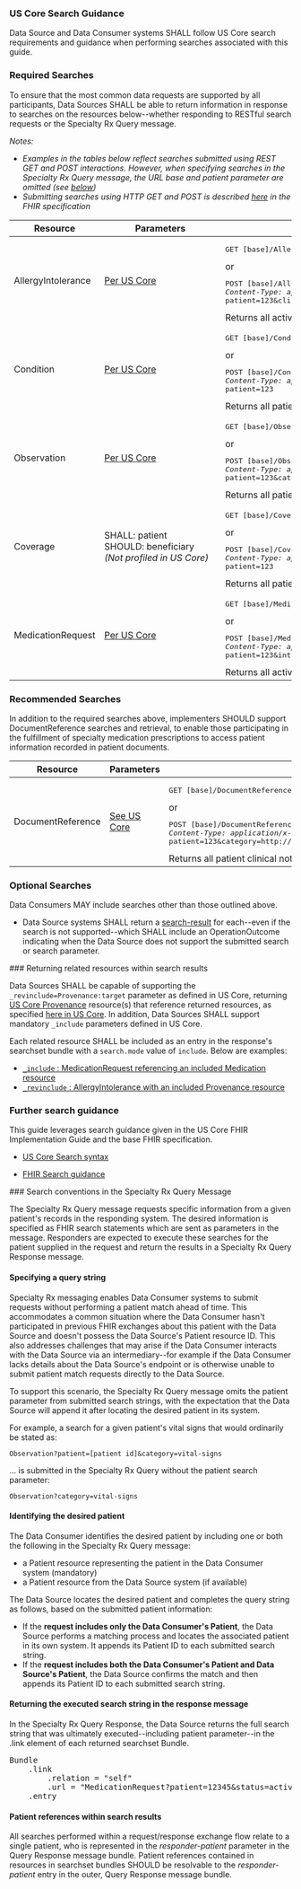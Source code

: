 ### US Core Search Guidance

Data Source and Data Consumer systems SHALL follow US Core search requirements and guidance when performing searches associated with this guide.

### Required Searches

To ensure that the most common data requests are supported by all participants, Data Sources SHALL be able to return information in response to searches on the resources below--whether responding to RESTful search requests or the Specialty Rx Query message. 

*Notes:* 

- *Examples in the tables below reflect searches submitted using REST GET and POST interactions. However, when specifying searches in the Specialty Rx Query message, the URL base and patient parameter are omitted (see [below](#search-conventions-in-the-specialty-rx-query-message))*
- *Submitting searches using HTTP GET and POST is described [here](https://www.hl7.org/fhir/http.html#search) in the FHIR specification*

<p></p>

<table class="grid">
<thead>
<tr>
<th>Resource</th>
<th style="min-width:200px">Parameters</th>
<th>Example</th>
</tr>
</thead>
<tbody>
<tr>
<td>AllergyIntolerance</td>
    <td><a href="https://www.hl7.org/fhir/us/core/StructureDefinition-us-core-allergyintolerance.html#mandatory-search-parameters">Per US Core</a></td>
    <td><pre>GET [base]/AllergyIntolerance?patient=123&amp;clinical-status=active</pre>or<pre>POST [base]/AllergyIntolerance/_search
<i>Content-Type: application/x-www-form-urlencoded:</i>
patient=123&clinical-status=active
</pre>Returns all active patient allergies and intolerances
    </td>
</tr>
<tr>
<td>Condition</td>
    <td><a href="https://www.hl7.org/fhir/us/core/StructureDefinition-us-core-condition.html#mandatory-search-parameters">Per US Core</a></td>
<td><pre>GET [base]/Condition?patient=123</pre>or<pre>POST [base]/Condition/_search
<i>Content-Type: application/x-www-form-urlencoded:</i> 
patient=123</pre>
Returns all patient conditions</td>
</tr>
<tr>
<td>Observation</td>
    <td><a href="https://www.hl7.org/fhir/us/core/StructureDefinition-us-core-observation-lab.html#mandatory-search-parameters">Per US Core</a></td>
    <td><pre>GET [base]/Observation?patient=123&amp;category=vital-signs&amp;date=ge2020-01-01</pre>or<pre>POST [base]/Observation/_search
<i>Content-Type: application/x-www-form-urlencoded:</i> 
patient=123&category=vital-signs&date=ge2020-01-01</pre>
Returns all patient vital signs recorded in the specified date period</td>
</tr>
<tr>
<td>Coverage</td>
    <td>SHALL: patient<br/>SHOULD: beneficiary<br/><span style="font-size:smallest; font-style:italic">(Not profiled in US Core)</span></td>
<td><pre>GET [base]/Coverage?patient=123</pre>or<pre>POST [base]/Coverage/_search
<i>Content-Type: application/x-www-form-urlencoded:</i> 
patient=123</pre>
Returns all patient insurance coverages</td>
</tr>
<tr>
<td>MedicationRequest</td>
    <td><a href="https://www.hl7.org/fhir/us/core/StructureDefinition-us-core-medicationrequest.html#mandatory-search-parameters">Per US Core</a></td>
<td><pre>GET [base]/MedicationRequest?patient=123&amp;intent=order&amp;status=active&amp;_include=MedicationRequest:Medication</pre>or<pre>POST [base]/MedicationRequest/_search
<i>Content-Type: application/x-www-form-urlencoded:</i> 
patient=123&amp;intent=order&amp;status=active&amp;_include=MedicationRequest:Medication</pre>
Returns all active patient MedicationRequest orders and the associated Medications</td>
</tr>
</tbody>
</table>



<p></p>

### Recommended Searches

In addition to the required searches above, implementers SHOULD support DocumentReference searches and retrieval, to enable those participating in the fulfillment of specialty medication prescriptions to access patient information recorded in patient documents.

<table class="grid">
<thead>
<tr>
<th>Resource</th>
<th style="width:200px">Parameters</th>
<th>Example</th>
</tr>
</thead>
<tbody>
<tr>
    <td>DocumentReference</td>
    <td><a href="https://www.hl7.org/fhir/us/core/StructureDefinition-us-core-documentreference.html#mandatory-search-parameters">See US Core</a></td>
<td><pre>GET [base]/DocumentReference?patient=123 &amp;category=http://hl7.org/fhir/us/core/CodeSystem/us-core-documentreference-category|clinical-note</pre>or<pre>POST [base]/DocumentReference/_search
<i>Content-Type: application/x-www-form-urlencoded:</i> 
patient=123&amp;category=http://hl7.org/fhir/us/core/CodeSystem/us-core-documentreference-category|clinical-note</pre>
Returns all patient clinical notes</td>
</tr>
</tbody>
</table>
<p></p>

<p></p>

### Optional Searches

Data Consumers MAY include searches other than those outlined above. 

- Data Source systems SHALL return a [search-result](StructureDefinition-specialty-rx-bundle-search-result.html) for each--even if the search is not supported--which SHALL include an OperationOutcome indicating when the Data Source does not support the submitted search or search parameter.  

<p></p>
### Returning related resources within search results

Data Sources SHALL be capable of supporting the `_revinclude=Provenance:target` parameter as defined in US Core, returning [US Core Provenance](https://www.hl7.org/fhir/us/core/StructureDefinition-us-core-provenance.html) resource(s) that reference returned resources, as specified [here in US Core](https://www.hl7.org/fhir/us/core/CapabilityStatement-us-core-server.html). In addition, Data Sources SHALL support mandatory `_include` parameters defined in US Core.

Each related resource SHALL be included as an entry in the response's searchset bundle with a `search.mode` value of `include`. Below are examples:

- [`_include` : MedicationRequest referencing an included Medication resource](Bundle-specialty-rx-search-response-1-w-include.html)
- [`_revinclude` : AllergyIntolerance with an included Provenance resource](Bundle-specialty-rx-search-response-2-w-revinclude.html)

<p></p>

### Further search guidance

This guide leverages search guidance given in the US Core FHIR Implementation Guide and the base FHIR specification. 

- [US Core Search syntax](https://www.hl7.org/fhir/us/core/general-guidance.html#search-syntax)

- [FHIR Search guidance](http://hl7.org/fhir/R4/search.html)

<p></p>
### Search conventions in the Specialty Rx Query Message

The Specialty Rx Query message requests specific information from a given patient's records in the responding system. The desired information is specified as FHIR search statements which are sent as parameters in the message. Responders are expected to execute these searches for the patient supplied in the request and return the results in a Specialty Rx Query Response message.

#### Specifying a query string

Specialty Rx messaging enables Data Consumer systems to submit requests without performing a patient match ahead of time. This accommodates a common situation where the Data Consumer hasn't participated in previous FHIR exchanges about this patient with the Data Source and doesn't possess the Data Source's Patient resource ID. This also addresses challenges that may arise if the Data Consumer interacts with the Data Source via an intermediary--for example if the Data Consumer lacks details about the Data Source's endpoint or is otherwise unable to submit patient match requests directly to the Data Source.

To support this scenario, the Specialty Rx Query message omits the patient parameter from submitted search strings, with the expectation that the Data Source will append it after locating the desired patient in its system.  

For example, a search for a given patient's vital signs that would ordinarily be stated as:

`Observation?patient=[patient id]&category=vital-signs`

... is submitted in the Specialty Rx Query without the patient search parameter:

`Observation?category=vital-signs`

#### Identifying the desired patient

The Data Consumer identifies the desired patient by including one or both the following in the Specialty Rx Query message:

- a Patient resource representing the patient in the Data Consumer system (mandatory)
- a Patient resource from the Data Source system (if available)

The Data Source locates the desired patient and completes the query string as follows, based on the submitted patient information:

- If the **request includes only the Data Consumer's Patient**, the Data Source performs a matching process and locates the associated patient in its own system. It appends its Patient ID to each submitted search string.
- If the **request includes both the Data Consumer's Patient and Data Source's Patient**, the Data Source confirms the match and then appends its Patient ID to each submitted search string. 

#### Returning the executed search string in the response message

In the Specialty Rx Query Response, the Data Source returns the full search string that was ultimately executed--including patient parameter--in the .link element of each returned searchset Bundle.

<pre>
Bundle
    .link
        .relation = "self"
        .url = "MedicationRequest?patient=12345&status=active"
    .entry
</pre>
#### Patient references within search results

All searches performed within a request/response exchange flow relate to a single patient, who is represented in the *responder-patient* parameter in the Query Response message bundle. Patient references contained in resources in searchset bundles SHOULD be resolvable to the *responder-patient* entry in the outer, Query Response message bundle.

<br />

